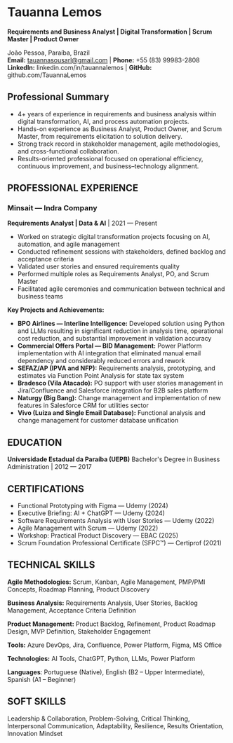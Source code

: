 # Tauanna Lemos
**Requirements and Business Analyst | Digital Transformation | Scrum Master | Product Owner**

João Pessoa, Paraíba, Brazil  
**Email:** tauannasousarl@gmail.com | **Phone:** +55 (83) 99983-2808  
**LinkedIn:** linkedin.com/in/tauannalemos | **GitHub:** github.com/TauannaLemos

## Professional Summary
- 4+ years of experience in requirements and business analysis within digital transformation, AI, and process automation projects.  
- Hands-on experience as Business Analyst, Product Owner, and Scrum Master, from requirements elicitation to solution delivery.  
- Strong track record in stakeholder management, agile methodologies, and cross-functional collaboration.  
- Results-oriented professional focused on operational efficiency, continuous improvement, and business–technology alignment.  


## PROFESSIONAL EXPERIENCE

### Minsait — Indra Company
**Requirements Analyst | Data & AI** | 2021 — Present

- Worked on strategic digital transformation projects focusing on AI, automation, and agile management
- Conducted refinement sessions with stakeholders, defined backlog and acceptance criteria
- Validated user stories and ensured requirements quality
- Performed multiple roles as Requirements Analyst, PO, and Scrum Master
- Facilitated agile ceremonies and communication between technical and business teams

**Key Projects and Achievements:**

- **BPO Airlines — Interline Intelligence:** Developed solution using Python and LLMs resulting in significant reduction in analysis time, operational cost reduction, and substantial improvement in validation accuracy
- **Commercial Offers Portal — BID Management:** Power Platform implementation with AI integration that eliminated manual email dependency and considerably reduced errors and rework
- **SEFAZ/AP (IPVA and NFP):** Requirements analysis, prototyping, and estimates via Function Point Analysis for state tax system
- **Bradesco (Vila Atacado):** PO support with user stories management in Jira/Confluence and Salesforce integration for B2B sales platform
- **Naturgy (Big Bang):** Change management and implementation of new features in Salesforce CRM for utilities sector
- **Vivo (Luiza and Single Email Database):** Functional analysis and change management for customer database unification

## EDUCATION

**Universidade Estadual da Paraíba (UEPB)**
Bachelor's Degree in Business Administration | 2012 — 2017

## CERTIFICATIONS

- Functional Prototyping with Figma — Udemy (2024)
- Executive Briefing: AI + ChatGPT — Udemy (2024)
- Software Requirements Analysis with User Stories — Udemy (2022)
- Agile Management with Scrum — Udemy (2022)
- Workshop: Practical Product Discovery — EBAC (2025)
- Scrum Foundation Professional Certificate (SFPC™) — Certiprof (2021)

## TECHNICAL SKILLS

**Agile Methodologies:** Scrum, Kanban, Agile Management, PMP/PMI Concepts, Roadmap Planning, Product Discovery

**Business Analysis:** Requirements Analysis, User Stories, Backlog Management, Acceptance Criteria Definition

**Product Management:** Product Backlog, Refinement, Product Roadmap Design, MVP Definition, Stakeholder Engagement

**Tools:** Azure DevOps, Jira, Confluence, Power Platform, Figma, MS Office

**Technologies:** AI Tools, ChatGPT, Python, LLMs, Power Platform

**Languages**: Portuguese (Native), English (B2 – Upper Intermediate), Spanish (A1 – Beginner) 

## SOFT SKILLS

Leadership & Collaboration, Problem-Solving, Critical Thinking, Interpersonal Communication, Adaptability, Resilience, Results Orientation, Innovation Mindset
